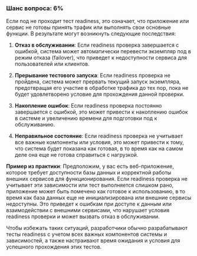 ### Шанс вопроса: 6%

Если под не проходит тест readiness, это означает, что приложение или сервис не готовы принять трафик или выполнять свои основные функции. В результате могут возникнуть следующие последствия:

1. **Отказ в обслуживании**: Если readiness проверка завершается с ошибкой, система может автоматически перевести экземпляр под в режим отказа (failover), что приведет к недоступности сервиса для пользователей или клиентов.

2. **Прерывание тестового запуска**: Если readiness проверка не пройдена, система может прервать текущий запуск экземпляра, предотвращая его участие в обработке трафика до тех пор, пока не будет удовлетворено условие для прохождения данной проверки.

3. **Накопление ошибок**: Если readiness проверка постоянно завершается с ошибкой, это может привести к накоплению ошибок в системе и увеличению времени для подготовки под к обслуживанию.

4. **Неправильное состояние**: Если readiness проверка не учитывает все важные компоненты или условия, это может привести к тому, что система будет показана как готовая, в то время как на самом деле она еще не готова справиться с нагрузкой.

**Пример из практики**: Предположим, у вас есть веб-приложение, которое требует доступности базы данных и корректной работы внешних сервисов для функционирования. Если readiness проверка не учитывает эти зависимости или тест выполняется слишком рано, приложение может быть помечено как готовое к использованию, в то время как база данных еще не инициализирована или внешние сервисы недоступны. Это приведет к ошибкам при доступе к данным или взаимодействии с внешними сервисами, что нарушает условия readiness проверки и может вызвать отказ в обслуживании.

Чтобы избежать таких ситуаций, разработчики обычно разрабатывают тесты readiness с учетом всех важных компонентов системы и зависимостей, а также настраивают время ожидания и условия для успешного прохождения этих тестов.